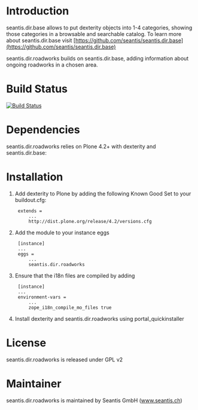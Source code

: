 # Introduction

seantis.dir.base allows to put dexterity objects into 1-4 categories, showing those categories in a browsable and searchable catalog.
To learn more about seantis.dir.base visit [https://github.com/seantis/seantis.dir.base](https://github.com/seantis/seantis.dir.base)

seantis.dir.roadworks builds on seantis.dir.base, adding information about ongoing roadworks in a chosen area.

# Build Status

[![Build Status](https://secure.travis-ci.org/seantis/seantis.dir.roadworks.png)](https://travis-ci.org/seantis/seantis.dir.roadworks)

# Dependencies

seantis.dir.roadworks relies on Plone 4.2+ with dexterity and seantis.dir.base:

# Installation

1. Add dexterity to Plone by adding the following Known Good Set to your buildout.cfg:

        extends =
            ...
            http://dist.plone.org/release/4.2/versions.cfg

2. Add the module to your instance eggs

        [instance]
        ...
        eggs =
            ...
            seantis.dir.roadworks


3. Ensure that the i18n files are compiled by adding

        [instance]
        ...
        environment-vars = 
            ...
            zope_i18n_compile_mo_files true

4. Install dexterity and seantis.dir.roadworks using portal_quickinstaller

# License

seantis.dir.roadworks is released under GPL v2

# Maintainer

seantis.dir.roadworks is maintained by Seantis GmbH (www.seantis.ch)
